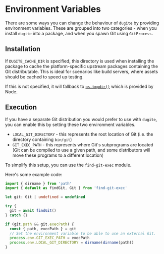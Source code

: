 # Environment Variables

There are some ways you can change the behaviour of `dugite` by providing
environment variables. These are grouped into two categories - when you
install `dugite` into a package, and when you spawn Git using `GitProcess`.

## Installation

If `DUGITE_CACHE_DIR` is specified, this directory is used when installing the
package to cache the platform-specific upstream packages containing the Git
distributable. This is ideal for scenarios like build servers, where assets
should be cached to speed up testing.

If this is not specified, it will fallback to [`os.tmpdir()`](https://nodejs.org/dist/latest-v8.x/docs/api/os.html#os_os_tmpdir)
which is provided by Node.

## Execution

If you have a separate Git distribution you would prefer to use with `dugite`,
you can enable this by setting these two environment variables.

 - `LOCAL_GIT_DIRECTORY` - this represents the root location of Git (i.e. the
    directory containing `bin/git`)
 - `GIT_EXEC_PATH` - this represents where Git's subprograms are located (Git
    can be compiled to use a given path, and some distributors will move these
    programs to a different location)

To simplify this setup, you can use the `find-git-exec` module.

Here's some example code:

```ts
import { dirname } from 'path'
import { default as findGit, Git } from 'find-git-exec'

let git: Git | undefined = undefined

try {
  git = await findGit()
} catch {}

if (git.path && git.execPath) {
  const { path, execPath } = git
  // Set the environment variable to be able to use an external Git.
  process.env.GIT_EXEC_PATH = execPath
  process.env.LOCAL_GIT_DIRECTORY = dirname(dirname(path))
}
```
